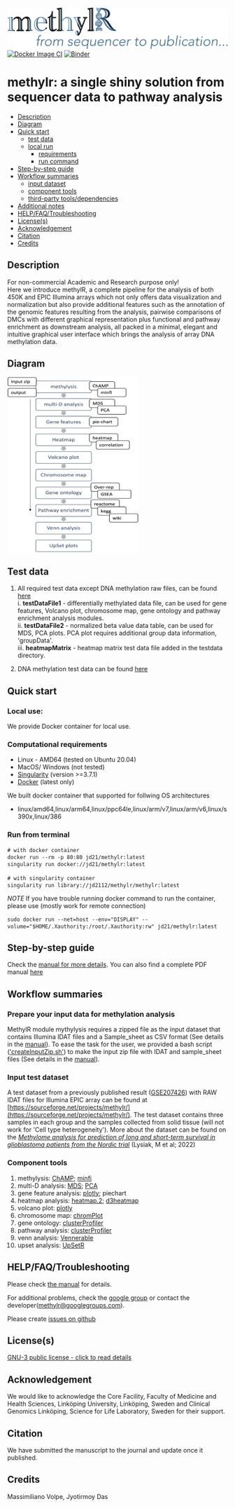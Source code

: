 ![image](artworks/logo-final.png)
[![Docker Image CI](https://github.com/JD2112/methylr-devel/actions/workflows/docker-image.yml/badge.svg)](https://github.com/JD2112/methylr-devel/actions/workflows/docker-image.yml)
[![Binder](https://mybinder.org/badge_logo.svg)](https://mybinder.org/v2/gh/JD2112/methylr/main?labpath=docs)

# **methylr: a single shiny solution from sequencer data to pathway analysis**

- [Description](#description)
- [Diagram](#diagram)
- [Quick start](#quick-starte)
    - [test data](#test-data)
    - [local run](#local-use)
        - [requirements](#computational-requirements)
        - [run command](#run-from-terminal)
- [Step-by-step guide](#step-by-step-guide)
- [Workflow summaries](#workflow-summaries)
    - [input dataset](#input-dataset)
    - [component tools](#component-tools)
    - [third-party tools/dependencies](#third-party-toolsdenpendencies)
- [Additional notes](#additional-notes)
- [HELP/FAQ/Troubleshooting](#helpfaqtroubleshooting)
- [License(s)](#licenses)
- [Acknowledgement](#acknowledgement)
- [Citation](#citation)
- [Credits](#credits)

## Description
For non-commercial Academic and Research purpose only! \
Here we introduce methylR, a complete pipeline for the analysis of both 450K and EPIC Illumina arrays which not only offers data visualization and normalization but also provide additional features such as the annotation of the genomic features resulting from the analysis, pairwise comparisons of DMCs with different graphical representation plus functional and pathway enrichment as downstream analysis, all packed in a minimal, elegant and intuitive graphical user interface which brings the analysis of array DNA methylation data.


## Diagram

<img  width="300" height="400" src = "artworks/Flowchart.png">

## Test data
1. All required test data except DNA methylation raw files, can be found [here](https://github.com/JD2112/methylr/tree/main/data) \
    i. **testDataFile1** - differentially methylated data file, can be used for gene features, Volcano plot, chromosome map, gene ontology and pathway enrichment analysis modules. \
    ii. **testDataFile2** - normalized beta value data table, can be used for MDS, PCA plots. PCA plot requires additional group data information, 'groupData'. \
    iii. **heatmapMatrix** - heatmap matrix test data file added in the testdata directory.

2. DNA methylation test data can be found [here](https://sourceforge.net/projects/methylr/files/testData.zip)

## Quick start

### Local use:
We provide Docker container for local use. 

### Computational requirements
- Linux - AMD64 (tested on Ubuntu 20.04)
- MacOS/ Windows (not tested)
- [Singularity](https://singularity-tutorial.github.io/01-installation/) (version >=3.7.1)
- [Docker](https://docs.docker.com/get-docker/) (latest only)

We built docker container that supported for follwing OS architectures 
- linux/amd64,linux/arm64,linux/ppc64le,linux/arm/v7,linux/arm/v6,linux/s390x,linux/386

### Run from terminal
```
# with docker container
docker run --rm -p 80:80 jd21/methylr:latest
singularity run docker://jd21/methylr:latest

# with singularity container
singularity run library://jd2112/methylr/methylr:latest
```
*NOTE* If you have trouble running docker command to run the container, please use (mostly work for remote connection)
```
sudo docker run --net=host --env="DISPLAY" --volume="$HOME/.Xauthority:/root/.Xauthority:rw" jd21/methylr:latest
```

## Step-by-step guide
Check the [manual for more details](https://methylr.netlify.app/intro.html). You can also find a complete PDF manual [here](MethylR-manual%20—%20DNA%20Methylation%20Data%20Analysis.pdf)

## Workflow summaries

### Prepare your input data for methylation analysis

MethylR module mythylysis requires a zipped file as the input dataset that contains Illumina IDAT files and a Sample_sheet as CSV format (See details in the [manual](https://methylr.netlify.app/methylysis.html)). To ease the task for the user, we provided a bash script (['createInputZip.sh'](createInputZip.sh)) to make the input zip file with IDAT and sample_sheet files (See details in the [manual](https://methylr.netlify.app/inputzip.html)). 

### Input test dataset

A test dataset from a previously published result ([GSE207426](https://www.ncbi.nlm.nih.gov/geo/query/acc.cgi?acc=GSE207426)) with RAW IDAT files for Illumina EPIC array can be found at [https://sourceforge.net/projects/methylr/](https://sourceforge.net/projects/methylr/). The test  dataset contains three samples in each group and the samples collected from solid tissue (will not work for 'Cell type heterogeneity'). More about the dataset can be found on the *[Methylome analysis for prediction of long and short-term survival in glioblastoma patients from the Nordic trial](https://www.frontiersin.org/articles/10.3389/fgene.2022.934519/abstract)* (Lysiak, M et al; 2022)

### Component tools
1. methylysis: [ChAMP](https://www.ncbi.nlm.nih.gov/pmc/articles/PMC3904520/); [minfi](https://academic.oup.com/bioinformatics/article/30/10/1363/267584?login=true)
2. multi-D analysis: [MDS](https://rdrr.io/bioc/minfi/man/mdsPlot.html); [PCA](https://rdrr.io/cran/FactoMineR/)
3. gene feature analysis: [plotly](https://plotly.com/r/); piechart
4. heatmap analysis: [heatmap.2](https://cran.r-project.org/web/packages/gplots/gplots.pdf); [d3heatmap](https://github.com/talgalili/d3heatmap)
5. volcano plot: [plotly](https://plotly.com/r/)
6. chromosome map: [chromPlot](https://bioconductor.org/packages/release/bioc/html/chromPlot.html)
7. gene ontology: [clusterProfiler](https://bioconductor.org/packages/release/bioc/html/clusterProfiler.html)
8. pathway analysis: [clusterProfiler](https://bioconductor.org/packages/release/bioc/html/clusterProfiler.html)
9. venn analysis: [Vennerable](https://github.com/js229/Vennerable)
10. upset analysis: [UpSetR](https://cran.r-project.org/web/packages/UpSetR/UpSetR.pdf)

## HELP/FAQ/Troubleshooting
Please check [the manual](https://methylr.netlify.app/intro.html) for details. 

For additional problems, check the [google group](https://groups.google.com/g/methylr) or contact the developer(methylr@googlegroups.com).

Please create [issues on github](https://github.com/JD2112/methylr-full/issues)

## License(s)
[GNU-3 public license - click to read details](https://www.gnu.org/licenses/gpl-3.0.en.html)

## Acknowledgement
We would like to acknowledge the Core Facility, Faculty of Medicine and Health Sciences, Linköping University, Linköping, Sweden and Clinical Genomics Linköping, Science for Life Laboratory, Sweden for their support.  

## Citation

We have submitted the manuscript to the journal and update once it published.

## Credits
Massimiliano Volpe, Jyotirmoy Das
